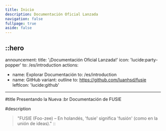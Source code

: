 ```yaml
---
title: Inicio
description: Documentación Oficial Lanzada
navigation: false
fullpage: true
aside: false
---
```


::hero
---
announcement:
  title: '¡Documentación Oficial Lanzada!'
  icon: 'lucide:party-popper'
  to: /es/introduction
actions:
  - name: Explorar Documentación
    to: /es/introduction
  - name: GitHub
    variant: outline
    to: https://github.com/luanhsd/fusie
    leftIcon: 'lucide:github'
---

#title
Presentando la Nueva :br Documentación de FUSIE

#description
> "FUSIE (Foo-zee) – En holandés, 'fusie' significa 'fusión' (como en la unión de ideas)."
::


